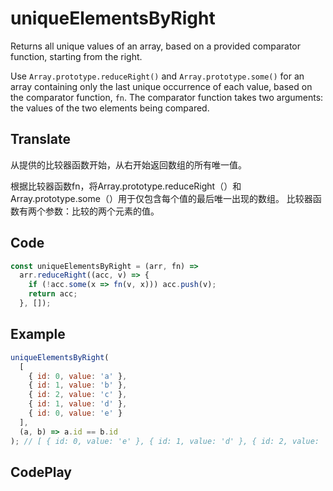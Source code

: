 # uniqueElementsByRight

Returns all unique values of an array, based on a provided comparator function, starting from the right.

Use `Array.prototype.reduceRight()` and `Array.prototype.some()` for an array containing only the last unique occurrence of each value, based on the comparator function, `fn`.
The comparator function takes two arguments: the values of the two elements being compared.

## Translate

从提供的比较器函数开始，从右开始返回数组的所有唯一值。

根据比较器函数fn，将Array.prototype.reduceRight（）和Array.prototype.some（）用于仅包含每个值的最后唯一出现的数组。
比较器函数有两个参数：比较的两个元素的值。

## Code

```js
const uniqueElementsByRight = (arr, fn) =>
  arr.reduceRight((acc, v) => {
    if (!acc.some(x => fn(v, x))) acc.push(v);
    return acc;
  }, []);
```

## Example

```js
uniqueElementsByRight(
  [
    { id: 0, value: 'a' },
    { id: 1, value: 'b' },
    { id: 2, value: 'c' },
    { id: 1, value: 'd' },
    { id: 0, value: 'e' }
  ],
  (a, b) => a.id == b.id
); // [ { id: 0, value: 'e' }, { id: 1, value: 'd' }, { id: 2, value: 'c' } ]
```

## CodePlay

<template>
  <code-play codeplay-id="" />
</template>
